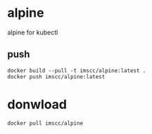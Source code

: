 # alpine
alpine for kubectl 


## push 
```shell
docker build --pull -t imscc/alpine:latest .
docker push imscc/alpine:latest 
```

# donwload

```shell
docker pull imscc/alpine
```
